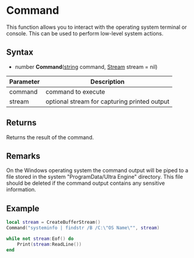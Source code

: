 # Command

This function allows you to interact with the operating system terminal or console. This can be used to perform low-level system actions.

## Syntax

- number **Command**([string](https://www.lua.org/manual/5.4/manual.html#6.4) command, [Stream](Stream.md) stream = nil)

Parameter | Description
---|---
command | command to execute
stream | optional stream for capturing printed output

## Returns

Returns the result of the command.

## Remarks

On the Windows operating system the command output will be piped to a file stored in the system "ProgramData/Ultra Engine" directory. This file should be deleted if the command output contains any sensitive information.

## Example

```lua
local stream = CreateBufferStream()
Command("systeminfo | findstr /B /C:\"OS Name\"", stream)

while not stream:Eof() do
    Print(stream:ReadLine())
end
```
